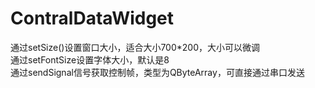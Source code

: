 # ContralDataWidget
通过setSize()设置窗口大小，适合大小700*200，大小可以微调<br>
通过setFontSize设置字体大小，默认是8<br>
通过sendSignal信号获取控制帧，类型为QByteArray，可直接通过串口发送<br>
